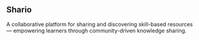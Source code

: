 ## Shario 

A collaborative platform for sharing and discovering skill-based resources — empowering learners through community-driven knowledge sharing.